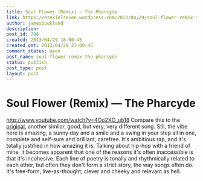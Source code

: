 ```yaml
---
title: Soul Flower (Remix) — The Pharcyde 
link: https://ezekielseven.wordpress.com/2013/04/29/soul-flower-remix-the-pharcyde/
author: jamesbuckland
description: 
post_id: 786
created: 2013/04/29 18:00:45
created_gmt: 2013/04/29 23:00:45
comment_status: open
post_name: soul-flower-remix-the-pharcyde
status: publish
post_type: post
layout: post
---
```


# Soul Flower (Remix) — The Pharcyde 

http://www.youtube.com/watch?v=4Oo2XO_ub18 Compare this to the [original](https://www.youtube.com/watch?v=ls0_u0-EKKA), another similar, good, but very, very different song. Stil, the vibe here is amazing, a sunny day and a smile and a swing in your step all in one, complete and self-sure and brilliant, carefree. It's ambitious rap, and it's totally justified in how amazing it is. Talking about hip-hop with a friend of mine, it becomes apparent that one of the reasons it's often inaccessible is that it's incohesive. Each line of poetry is tonally and rhythmically related to each other, but often they don't form a strict story, the way songs often do. It's free-form, live-as-thought, clever and cheeky and relevant as hell.
